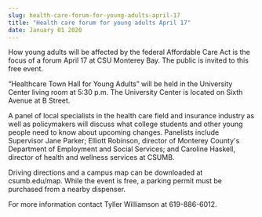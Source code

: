 ```yaml
---
slug: health-care-forum-for-young-adults-april-17
title: "Health care forum for young adults April 17"
date: January 01 2020
---
```


<p>How young adults will be affected by the federal Affordable Care Act is the focus of a forum April 17 at CSU Monterey Bay. The public is invited to this free event.
</p><p>“Healthcare Town Hall for Young Adults” will be held in the University Center living room at 5:30 p.m. The University Center is located on Sixth Avenue at B Street.
</p><p>A panel of local specialists in the health care field and insurance industry as well as policymakers will discuss what college students and other young people need to know about upcoming changes. Panelists include Supervisor Jane Parker; Elliott Robinson, director of Monterey County's Department of Employment and Social Services; and Caroline Haskell, director of health and wellness services at CSUMB.
</p><p>Driving directions and a campus map can be downloaded at csumb.edu/map. While the event is free, a parking permit must be purchased from a nearby dispenser.
</p><p>For more information contact Tyller Williamson at 619-886-6012.
</p><p> 
</p>
